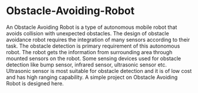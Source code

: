 # Obstacle-Avoiding-Robot
An Obstacle Avoiding Robot is a type of autonomous mobile robot that avoids collision with unexpected obstacles. The design of obstacle avoidance robot requires the integration of many sensors according to their task. The obstacle detection is primary requirement of this autonomous robot. The robot gets the information from surrounding area through mounted sensors on the robot. Some sensing devices used for obstacle detection like bump sensor, infrared sensor, ultrasonic sensor etc. Ultrasonic sensor is most suitable for obstacle detection and it is of low cost and has high ranging capability. A simple project on Obstacle Avoiding Robot is designed here.
